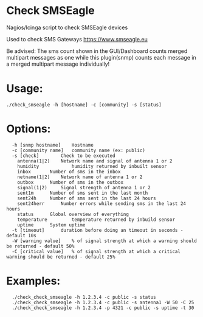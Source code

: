 # Check SMSEagle
Nagios/Icinga script to check SMSEagle devices

Used to check SMS Gateways https://www.smseagle.eu

Be advised: The sms count shown in the GUI/Dashboard counts merged multipart messages as one while this plugin(snmp) counts each message in a merged multipart message individually!

# Usage:
```
./check_smseagle -h [hostname] -c [community] -s [status]
```

# Options:
```
  -h [snmp hostname]	Hostname
  -c [community name]	community name (ex: public)
  -s [check]		Check to be executed
    antenna(1|2)	Network name and signal of antenna 1 or 2
    humidity			humidity returned by inbuilt sensor
    inbox		Number of sms in the inbox
    netname(1|2)	Network name of antenna 1 or 2
    outbox		Number of sms in the outbox
    signal(1|2)		Signal strength of antenna 1 or 2
    sent1m		Number of sms sent in the last month
    sent24h		Number of sms sent in the last 24 hours
    sent24herr		Number errors while sending sms in the last 24 hours
    status		Global overview of everything
    temperature			temperature returned by inbuild sensor
    uptime		System uptime
  -t [timeout]		duration before doing an timeout in seconds - default 10s
  -W [warning value]	% of signal strength at which a warning should be returned - default 50%
  -C [critical value]	% of signal strength at which a critical warning should be returned - default 25%
```

# Examples:
```
  ./check_check_smseagle -h 1.2.3.4 -c public -s status 
  ./check_check_smseagle -h 1.2.3.4 -c public -s antenna1 -W 50 -C 25
  ./check_check_smseagle -h 1.2.3.4 -p 4321 -c public -s uptime -t 30
```
